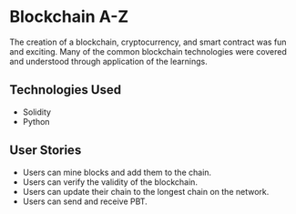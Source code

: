 # Blockchain A-Z

The creation of a blockchain, cryptocurrency, and smart contract was fun and exciting. Many of the common blockchain technologies were covered and understood through application of the learnings.

## Technologies Used

* Solidity
* Python

## User Stories

* Users can mine blocks and add them to the chain.
* Users can verify the validity of the blockchain.
* Users can update their chain to the longest chain on the network.
* Users can send and receive PBT.
